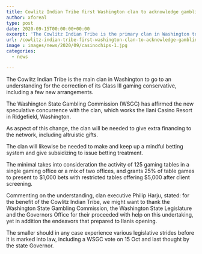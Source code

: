 ```yaml
---
title: Cowlitz Indian Tribe first Washington clan to acknowledge gambling club minimized amendment
author: xforeal 
type: post
date: 2020-09-15T00:00:00+00:00
excerpt: 'The Cowlitz Indian Tribe is the primary clan in Washington to go to an arrangement for the alteration of its Class III gaming smaller, including a few new provisions '
url: /cowlitz-indian-tribe-first-washington-clan-to-acknowledge-gambling-club-minimized-amendment/
image : images/news/2020/09/casinochips-1.jpg
categories:
  - news

---
```

The Cowlitz Indian Tribe is the main clan in Washington to go to an understanding for the correction of its Class III gaming conservative, including a few new arrangements. 

The Washington State Gambling Commission (WSGC) has affirmed the new speculative concurrence with the clan, which works the Ilani Casino Resort in Ridgefield, Washington. 

As aspect of this change, the clan will be needed to give extra financing to the network, including altruistic gifts. 

The clan will likewise be needed to make and keep up a mindful betting system and give subsidizing to issue betting treatment. 

The minimal takes into consideration the activity of 125 gaming tables in a single gaming office or a mix of two offices, and grants 25&percnt; of table games to present to $1,000 bets with restricted tables offering $5,000 after client screening. 

Commenting on the understanding, clan executive Philip Harju, stated: for the benefit of the Cowlitz Indian Tribe, we might want to thank the Washington State Gambling Commission, the Washington State Legislature and the Governors Office for their proceeded with help on this undertaking, yet in addition the endeavors that prepared to Ilanis opening. 

The smaller should in any case experience various legislative strides before it is marked into law, including a WSGC vote on 15 Oct and last thought by the state Governor.